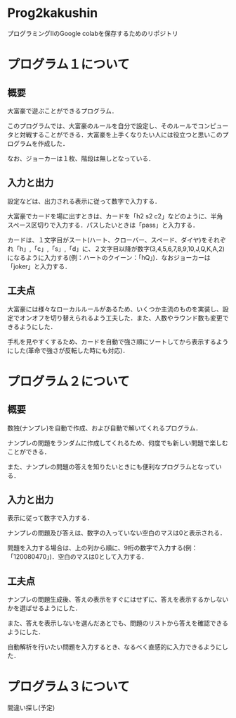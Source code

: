 # Prog2kakushin
プログラミングⅡのGoogle colabを保存するためのリポジトリ
# プログラム１について
## 概要
大富豪で遊ぶことができるプログラム．

このプログラムでは、大富豪のルールを自分で設定し、そのルールでコンピュータと対戦することができる．大富豪を上手くなりたい人には役立つと思いこのプログラムを作成した．

なお、ジョーカーは１枚、階段は無しとなっている．

## 入力と出力
設定などは、出力される表示に従って数字で入力する．

大富豪でカードを場に出すときは、カードを「h2 s2 c2」などのように、半角スペース区切りで入力する．パスしたいときは「pass」と入力する．

カードは、１文字目がスート(ハート、クローバー、スペード、ダイヤ)をそれぞれ「h」,「c」,「s」,「d」に、２文字目以降が数字(3,4,5,6,7,8,9,10,J,Q,K,A,2)になるように入力する(例：ハートのクイーン：「hQ」)．なおジョーカーは「joker」と入力する．

## 工夫点
大富豪には様々なローカルルールがあるため、いくつか主流のものを実装し、設定でオンオフを切り替えられるよう工夫した．また、人数やラウンド数も変更できるようにした．

手札を見やすくするため、カードを自動で強さ順にソートしてから表示するようにした(革命で強さが反転した時にも対応)．
# プログラム２について
## 概要
数独(ナンプレ)を自動で作成、および自動で解いてくれるプログラム．

ナンプレの問題をランダムに作成してくれるため、何度でも新しい問題で楽しむことができる．

また、ナンプレの問題の答えを知りたいときにも便利なプログラムとなっている．
## 入力と出力
表示に従って数字で入力する．

ナンプレの問題及び答えは、数字の入っていない空白のマスは0と表示される．

問題を入力する場合は、上の列から順に、9桁の数字で入力する(例：「120080470」)．空白のマスは0として入力する．
## 工夫点
ナンプレの問題生成後、答えの表示をすぐにはせずに、答えを表示するかしないかを選ばせるようにした．

また、答えを表示しないを選んだあとでも、問題のリストから答えを確認できるようにした．

自動解析を行いたい問題を入力するとき、なるべく直感的に入力できるようにした．
# プログラム３について
間違い探し(予定)
